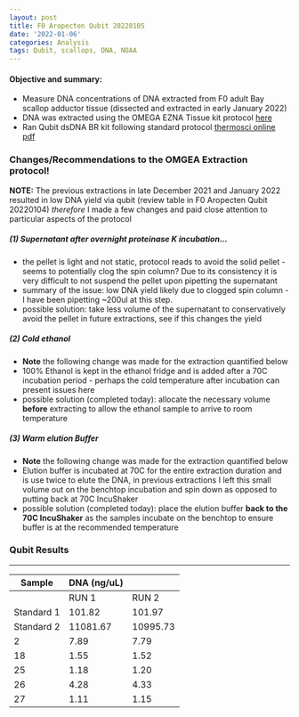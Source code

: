 ```yaml
---
layout: post
title: F0 Aropecten Qubit 20220105
date: '2022-01-06'
categories: Analysis
tags: Qubit, scallops, DNA, NOAA
---
```

#### **Objective and summary:**
- Measure DNA concentrations of DNA extracted from F0 adult Bay scallop adductor tissue (dissected and extracted in early January 2022)
- DNA was extracted using the OMEGA EZNA Tissue kit protocol [here](https://samgurr.github.io/SamJGurr_Lab_Notebook/Airradians-adult-DNA-extractions/)
- Ran Qubit dsDNA BR kit following standard protocol [thermosci online pdf](https://www.thermofisher.com/document-connect/document-connect.html?url=https%3A%2F%2Fassets.thermofisher.com%2FTFS-Assets%2FLSG%2Fmanuals%2FQubit_dsDNA_BR_Assay_UG.pdf)

### Changes/Recommendations to the OMGEA Extraction protocol!
**NOTE:** The previous extractions in late December 2021 and January 2022 resulted in low DNA yield via qubit (review table in F0 Aropecten Qubit 20220104) *therefore* I made a few changes and paid close attention to particular aspects of the protocol

##### (1) Supernatant after overnight proteinase K incubation...
- the pellet is light and not static, protocol reads to avoid the solid pellet - seems to potentially clog the spin column? Due to its consistency  it is very difficult to not suspend the pellet upon pipetting the supernatant
- summary of the issue: low DNA yield likely due to clogged spin column - I have been pipetting ~200ul at this step.
- possible solution: take less volume of the supernatant to conservatively avoid the pellet in future extractions, see if this changes the yield

##### (2) Cold ethanol
- **Note** the following change was made for the extraction quantified below
- 100% Ethanol is kept in the ethanol fridge and is added after a 70C incubation period - perhaps the cold temperature after incubation can present issues here
- possible solution (completed today): allocate the necessary volume **before** extracting to allow the ethanol sample to arrive to room temperature

##### (3) Warm elution Buffer
- **Note** the following change was made for the extraction quantified below
- Elution buffer is incubated at 70C for the entire extraction duration and is use twice to elute the DNA, in previous extractions I left this small volume out on the benchtop incubation and spin down as opposed to putting back at 70C IncuShaker
- possible solution (completed today): place the elution buffer **back to the 70C IncuShaker** as the samples incubate on the benchtop to ensure buffer is at the recommended temperature

### Qubit Results
----------

| Sample      | DNA (ng/uL)  |           |  
| ------      | -----------  |       -   |  
|             |    RUN 1     |     RUN 2 |      
| Standard 1 	|    101.82    |    101.97 |     
| Standard 2 	|   11081.67   |   10995.73|     
| 2         	|     7.89     |     7.79  |     
| 18        	|     1.55     |     1.52  |    
| 25         	|     1.18     |     1.20  |     
| 26         	|     4.28     |     4.33  |     
| 27        	|     1.11     |     1.15  |      

